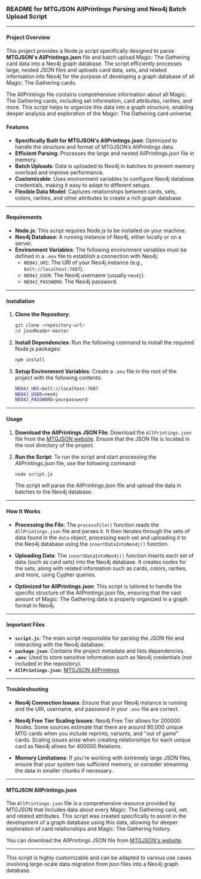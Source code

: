 
### README for MTGJSON AllPrintings Parsing and Neo4j Batch Upload Script

---

#### Project Overview

This project provides a Node.js script specifically designed to parse **MTGJSON's AllPrintings.json** file and batch upload Magic: The Gathering card data into a Neo4j graph database. The script efficiently processes large, nested JSON files and uploads card data, sets, and related information into Neo4j for the purpose of developing a graph database of all Magic: The Gathering cards.

The AllPrintings file contains comprehensive information about all Magic: The Gathering cards, including set information, card attributes, rarities, and more. This script helps to organize this data into a graph structure, enabling deeper analysis and exploration of the Magic: The Gathering card universe.

#### Features

- **Specifically Built for MTGJSON's AllPrintings.json**: Optimized to handle the structure and format of MTGJSON’s AllPrintings data.
- **Efficient Parsing**: Processes the large and nested AllPrintings.json file in memory.
- **Batch Uploads**: Data is uploaded to Neo4j in batches to prevent memory overload and improve performance.
- **Customizable**: Uses environment variables to configure Neo4j database credentials, making it easy to adapt to different setups.
- **Flexible Data Model**: Captures relationships between cards, sets, colors, rarities, and other attributes to create a rich graph database.

---

#### Requirements

- **Node.js**: This script requires Node.js to be installed on your machine.
- **Neo4j Database**: A running instance of Neo4j, either locally or on a server.
- **Environment Variables**: The following environment variables must be defined in a `.env` file to establish a connection with Neo4j:
  - `NEO4J_URI`: The URI of your Neo4j instance (e.g., `bolt://localhost:7687`).
  - `NEO4J_USER`: The Neo4j username (usually `neo4j`).
  - `NEO4J_PASSWORD`: The Neo4j password.

---

#### Installation

1. **Clone the Repository**:
   ```bash
   git clone <repository-url>
   cd jsonReader-master
   ```

2. **Install Dependencies**:
   Run the following command to install the required Node.js packages:
   ```bash
   npm install
   ```

3. **Setup Environment Variables**:
   Create a `.env` file in the root of the project with the following contents:
   ```bash
   NEO4J_URI=bolt://localhost:7687
   NEO4J_USER=neo4j
   NEO4J_PASSWORD=yourpassword
   ```

---

#### Usage

1. **Download the AllPrintings JSON File**:
   Download the `AllPrintings.json` file from the [MTGJSON website](https://mtgjson.com/downloads/all-files/#allprintings). Ensure that the JSON file is located in the root directory of the project.

2. **Run the Script**:
   To run the script and start processing the AllPrintings.json file, use the following command:
   ```bash
   node script.js
   ```

   The script will parse the AllPrintings.json file and upload the data in batches to the Neo4j database.

---

#### How It Works

- **Processing the File**: 
  The `processFile()` function reads the `AllPrintings.json` file and parses it. It then iterates through the sets of data found in the `data` object, processing each set and uploading it to the Neo4j database using the `insertDataIntoNeo4j()` function.

- **Uploading Data**:
  The `insertDataIntoNeo4j()` function inserts each set of data (such as card sets) into the Neo4j database. It creates nodes for the sets, along with related information such as cards, colors, rarities, and more, using Cypher queries.

- **Optimized for AllPrintings.json**:
  This script is tailored to handle the specific structure of the AllPrintings.json file, ensuring that the vast amount of Magic: The Gathering data is properly organized in a graph format in Neo4j.

---

#### Important Files

- **`script.js`**: The main script responsible for parsing the JSON file and interacting with the Neo4j database.
- **`package.json`**: Contains the project metadata and lists dependencies.
- **`.env`**: Used to store sensitive information such as Neo4j credentials (not included in the repository).
- **`AllPrintings.json`**: [MTGJSON AllPrintings](#mtgjson-allprintingsjson)

---

#### Troubleshooting

- **Neo4j Connection Issues**: 
  Ensure that your Neo4j instance is running and the URI, username, and password in your `.env` file are correct.

- **Neo4j Free Tier Scaling Issues**: 
  Neo4j Free Tier allows for 200000 Nodes. Some sources estimate that there are around 90,000 unique MTG cards when you include reprints, variants, and "out of game" cards. Scaling issues arise when creating relationships for each unique card as Neo4j allows for 400000 Relations.

- **Memory Limitations**:
  If you're working with extremely large JSON files, ensure that your system has sufficient memory, or consider streaming the data in smaller chunks if necessary.

---

#### MTGJSON AllPrintings.json

The `AllPrintings.json` file is a comprehensive resource provided by MTGJSON that includes data about every Magic: The Gathering card, set, and related attributes. This script was created specifically to assist in the development of a graph database using this data, allowing for deeper exploration of card relationships and Magic: The Gathering history.

You can download the AllPrintings JSON file from [MTGJSON's website](https://mtgjson.com/downloads/all-files/#allprintings).

---

This script is highly customizable and can be adapted to various use cases involving large-scale data migration from json files into a Neo4j graph database.
